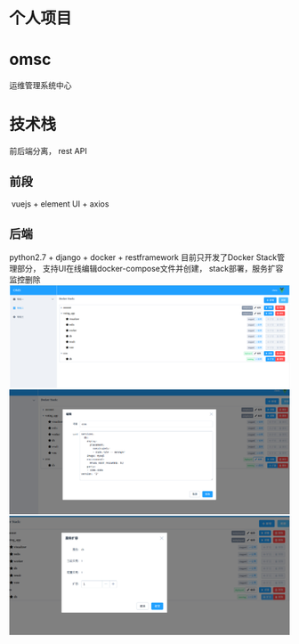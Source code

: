 # 个人项目
# omsc
运维管理系统中心
# 技术栈
前后端分离， rest API
## 前段
  vuejs + element UI + axios
## 后端
  python2.7 + django + docker + restframework
目前只开发了Docker Stack管理部分， 支持UI在线编辑docker-compose文件并创建， stack部署，服务扩容监控删除
![home_image](https://github.com/fangniu/omsc/blob/master/snapshot/omsc_home.png)
![edit_image](https://github.com/fangniu/omsc/blob/master/snapshot/omsc_edit.png)
![scale_image](https://github.com/fangniu/omsc/blob/master/snapshot/omsc_scale.png)
